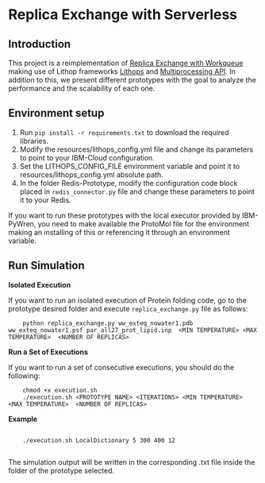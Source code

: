# Replica Exchange with Serverless

## Introduction

This project is a reimplementation of [Replica Exchange with Workqueue](https://github.com/cooperative-computing-lab/cctools/tree/master/apps/wq_replica_exchange) making use of Lithop frameworks [Lithops](https://github.com/lithops-cloud/lithops) and [Multiprocessing API](https://github.com/cloudbutton/cloudbutton). In addition to this, we present different prototypes with the goal to analyze the performance and the scalability of each one.

## Environment setup

1.  Run ```pip install -r requirements.txt``` to download the required libraries.
2.  Modify the resources/lithops_config.yml file and change its parameters to point to your IBM-Cloud configuration.
3.  Set the LITHOPS_CONFIG_FILE environment variable and point it to  resources/lithops_config.yml absolute path.
4.  In the folder Redis-Prototype, modify the configuration code block placed  in `redis_connector.py` file and change these parameters to point it to your Redis.

If you want to run these prototypes with the local executor provided by IBM-PyWren, you need to make available the ProtoMol file for the environment making an installing of this or referencing it through an environment variable.
## Run Simulation

**Isolated Execution**

If you want to run an isolated execution of Protein folding code, go to the prototype desired folder and execute `replica_exchange.py` file as follows:

```
    python replica_exchange.py ww_exteq_nowater1.pdb ww_exteq_nowater1.psf par_all27_prot_lipid.inp  <MIN TEMPERATURE> <MAX TEMPERATURE>  <NUMBER OF REPLICAS>

```

**Run a Set of Executions**

If you want to run a set of consecutive executions, you should do the following:

```  
    chmod +x execution.sh 
    ./execution.sh <PROTOTYPE NAME> <ITERATIONS> <MIN TEMPERATURE> <MAX TEMPERATURE>  <NUMBER OF REPLICAS>     
```

**Example**
```

    ./execution.sh LocalDictionary 5 300 400 12
    
```

The simulation output will be written in the corresponding .txt file inside the folder of the prototype selected.

